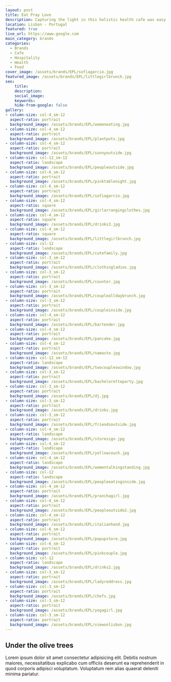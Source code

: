 ```yaml
---
layout: post
title: Eat Pray Love
description: Capturing the light in this holistic health cafe was easy. From delicious brunches to restoring yoga classes... 
location: Lisbon - Portugal
featured: true
live_url: https://www.google.com
main_category: brands
categories:
  - Brands
  - Cafe
  - Hospitality
  - Health
  - Food
cover_image: /assets/brands/EPL/sofiagarcio.jpg
featured_image: /assets/brands/EPL/littlegirlbrunch.jpg
seo:
    title:
    description:
    social_image:
    keywords:
    hide-from-google: false 
gallery:
- column-size: col-4_sm-12
  aspect-ratio: portrait
  background_image: /assets/brands/EPL/womeneating.jpg
- column-size: col-4_sm-12
  aspect-ratio: portrait
  background_image: /assets/brands/EPL/plantpots.jpg
- column-size: col-4_sm-12
  aspect-ratio: portrait
  background_image: /assets/brands/EPL/sunnyoutside.jpg
- column-size: col-12_sm-12
  aspect-ratio: landscape
  background_image: /assets/brands/EPL/peopleoutside.jpg
- column-size: col-6_sm-12
  aspect-ratio: portrait
  background_image: /assets/brands/EPL/pinktablenight.jpg
- column-size: col-6_sm-12
  aspect-ratio: portrait
  background_image: /assets/brands/EPL/sofiagarcio.jpg
- column-size: col-4_sm-12
  aspect-ratio: square
  background_image: /assets/brands/EPL/girlarrangingclothes.jpg
- column-size: col-4_sm-12
  aspect-ratio: square
  background_image: /assets/brands/EPL/drinks3.jpg
- column-size: col-4_sm-12
  aspect-ratio: square
  background_image: /assets/brands/EPL/littlegirlbrunch.jpg
- column-size: col-12
  aspect-ratio: landscape
  background_image: /assets/brands/EPL/cutefamily.jpg
- column-size: col-3_sm-12
  aspect-ratio: portrait
  background_image: /assets/brands/EPL/clothingladies.jpg
- column-size: col-3_sm-12
  aspect-ratio: portrait
  background_image: /assets/brands/EPL/counter.jpg
- column-size: col-3_sm-12
  aspect-ratio: portrait
  background_image: /assets/brands/EPL/couplealldaybrunch.jpg
- column-size: col-3_sm-12
  aspect-ratio: portrait
  background_image: /assets/brands/EPL/coupleinside.jpg
- column-size: col-4_sm-12
  aspect-ratio: portrait
  background_image: /assets/brands/EPL/bartender.jpg
- column-size: col-4_sm-12
  aspect-ratio: portrait
  background_image: /assets/brands/EPL/pancake.jpg
- column-size: col-4_sm-12
  aspect-ratio: portrait
  background_image: /assets/brands/EPL/namaste.jpg
- column-size: col-12_sm-12
  aspect-ratio: landscape
  background_image: /assets/brands/EPL/twocoupleswindow.jpg
- column-size: col-3_sm-12
  aspect-ratio: portrait
  background_image: /assets/brands/EPL/bacheloretteparty.jpg
- column-size: col-3_sm-12
  aspect-ratio: portrait
  background_image: /assets/brands/EPL/dj.jpg
- column-size: col-3_sm-12
  aspect-ratio: portrait
  background_image: /assets/brands/EPL/drinks.jpg
- column-size: col-3_sm-12
  aspect-ratio: portrait
  background_image: /assets/brands/EPL/friendsoutside.jpg
- column-size: col-4_sm-12
  aspect-ratio: landscape
  background_image: /assets/brands/EPL/storesign.jpg
- column-size: col-4_sm-12
  aspect-ratio: landscape
  background_image: /assets/brands/EPL/yellowcouch.jpg
- column-size: col-4_sm-12
  aspect-ratio: landscape
  background_image: /assets/brands/EPL/womentalkingstanding.jpg
- column-size: col-12
  aspect-ratio: landscape
  background_image: /assets/brands/EPL/peopleeatinginside.jpg
- column-size: col-4_sm-12
  aspect-ratio: portrait
  background_image: /assets/brands/EPL/pranchagirl.jpg
- column-size: col-4_sm-12
  aspect-ratio: portrait
  background_image: /assets/brands/EPL/peopleoutside2.jpg
- column-size: col-4_sm-12
  aspect-ratio: portrait
  background_image: /assets/brands/EPL/italianhand.jpg
- column-size: col-6_sm-12
  aspect-ratio: portrait
  background_image: /assets/brands/EPL/popupstore.jpg
- column-size: col-6_sm-12
  aspect-ratio: portrait
  background_image: /assets/brands/EPL/pinkcouple.jpg
- column-size: col-12
  aspect-ratio: landscape
  background_image: /assets/brands/EPL/drinks2.jpg
- column-size: col-3_sm-12
  aspect-ratio: portrait
  background_image: /assets/brands/EPL/ladyreddress.jpg
- column-size: col-3_sm-12
  aspect-ratio: portrait
  background_image: /assets/brands/EPL/chefs.jpg
- column-size: col-3_sm-12
  aspect-ratio: portrait
  background_image: /assets/brands/EPL/yogagirl.jpg
- column-size: col-3_sm-12
  aspect-ratio: portrait
  background_image: /assets/brands/EPL/viewonlisbon.jpg
---
```


## Under the olive trees

Lorem ipsum dolor sit amet consectetur adipisicing elit. Debitis nostrum maiores, necessitatibus explicabo cum officiis deserunt ea reprehenderit in quod corporis adipisci voluptatum. Voluptatum rem alias quaerat deleniti minima pariatur.


